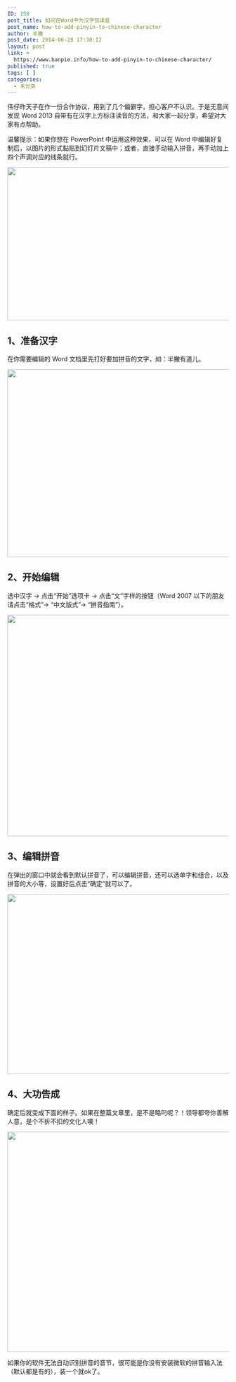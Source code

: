 ```yaml
---
ID: 158
post_title: 如何在Word中为汉字加读音
post_name: how-to-add-pinyin-to-chinese-character
author: 半撇
post_date: 2014-06-28 17:30:12
layout: post
link: >
  https://www.banpie.info/how-to-add-pinyin-to-chinese-character/
published: true
tags: [ ]
categories:
  - 未分类
---
```

伟仔昨天子在作一份合作协议，用到了几个偏僻字，担心客户不认识。于是无意间发现 Word 2013 自带有在汉字上方标注读音的方法，和大家一起分享，希望对大家有点帮助。

温馨提示：如果你想在 PowerPoint 中运用这种效果，可以在 Word 中编辑好复制后，以图片的形式黏贴到幻灯片文稿中；或者，直接手动输入拼音，再手动加上四个声调对应的线条就行。

[<img class="alignnone size-full wp-image-2851" src="http://www.banpie.info/wp-content/uploads/2019/04/unnamed-file-104.png" width="620" height="348" alt="" />][1]

## 1、准备汉字

在你需要编辑的 Word 文档里先打好要加拼音的文字，如：半撇有道儿。

[<img class="alignnone size-full wp-image-2852" src="http://www.banpie.info/wp-content/uploads/2019/04/unnamed-file-306.jpg" width="720" height="427" alt="" />][2]

## 2、开始编辑

选中汉字 -> 点击“开始”选项卡 -> 点击“文”字样的按钮（Word 2007 以下的朋友请点击“格式”-> “中文版式”-> “拼音指南”）。

[<img class="alignnone size-full wp-image-2853" src="http://www.banpie.info/wp-content/uploads/2019/04/unnamed-file-307.jpg" width="720" height="503" alt="" />][3]

## 3、编辑拼音

在弹出的窗口中就会看到默认拼音了，可以编辑拼音，还可以选单字和组合，以及拼音的大小等，设置好后点击“确定”就可以了。

[<img class="alignnone size-full wp-image-2854" src="http://www.banpie.info/wp-content/uploads/2019/04/unnamed-file-308.jpg" width="568" height="409" alt="" />][4]

## 4、大功告成

确定后就变成下面的样子。如果在整篇文章里，是不是略叼呢？！领导都夸你善解人意，是个不折不扣的文化人噢！

[<img class="alignnone size-full wp-image-2855" src="http://www.banpie.info/wp-content/uploads/2019/04/unnamed-file-309.jpg" width="900" height="500" alt="" />][5]

如果你的软件无法自动识别拼音的音节，很可能是你没有安装微软的拼音输入法（默认都是有的），装一个就ok了。

 [1]: http://www.banpie.info/wp-content/uploads/2019/04/unnamed-file-104.png
 [2]: http://www.banpie.info/wp-content/uploads/2019/04/unnamed-file-306.jpg
 [3]: http://www.banpie.info/wp-content/uploads/2019/04/unnamed-file-307.jpg
 [4]: http://www.banpie.info/wp-content/uploads/2019/04/unnamed-file-308.jpg
 [5]: http://www.banpie.info/wp-content/uploads/2019/04/unnamed-file-309.jpg